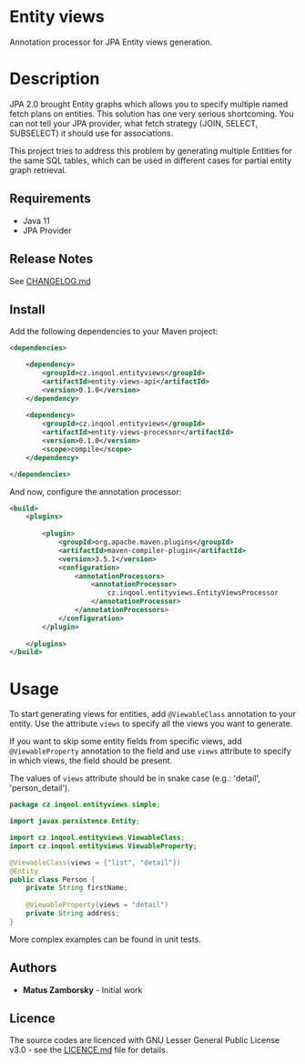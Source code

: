 # Entity views

Annotation processor for JPA Entity views generation.

# Description

JPA 2.0 brought Entity graphs which allows you to specify multiple named fetch plans on entities. 
This solution has one very serious shortcoming. You can not tell your JPA provider, 
what fetch strategy (JOIN, SELECT, SUBSELECT) it should use for associations.
 
This project tries to address this problem by generating multiple Entities for the same SQL tables, 
which can be used in different cases for partial entity graph retrieval. 

## Requirements

- Java 11
- JPA Provider

## Release Notes

See [CHANGELOG.md](CHANGELOG.md)

## Install

Add the following dependencies to your Maven project:

```xml
<dependencies>

    <dependency>
        <groupId>cz.inqool.entityviews</groupId>
        <artifactId>entity-views-api</artifactId>
        <version>0.1.0</version>
    </dependency>
    
    <dependency>
        <groupId>cz.inqool.entityviews</groupId>
        <artifactId>entity-views-processor</artifactId>
        <version>0.1.0</version>
        <scope>compile</scope>
    </dependency>

</dependencies>
```

And now, configure the annotation processor:

```xml
<build>
    <plugins>
 
        <plugin>
            <groupId>org.apache.maven.plugins</groupId>
            <artifactId>maven-compiler-plugin</artifactId>
            <version>3.5.1</version>
            <configuration>
                <annotationProcessors>
                    <annotationProcessor>
                        cz.inqool.entityviews.EntityViewsProcessor
                    </annotationProcessor>
                </annotationProcessors>
            </configuration>
        </plugin>
 
    </plugins>
</build>
```

# Usage

To start generating views for entities, add `@ViewableClass` annotation to your entity. 
Use the attribute `views` to specify all the views you want to generate.
 
If you want to skip some entity fields from specific views, add `@ViewableProperty` annotation
to the field and use `views` attribute to specify in which views, the field should be present.

The values of `views` attribute should be in snake case (e.g.: 'detail', 'person_detail').

```java
package cz.inqool.entityviews.simple;

import javax.persistence.Entity;

import cz.inqool.entityviews.ViewableClass;
import cz.inqool.entityviews.ViewableProperty;

@ViewableClass(views = {"list", "detail"})
@Entity
public class Person {
    private String firstName;
    
    @ViewableProperty(views = "detail")
    private String address;
}
```

More complex examples can be found in unit tests.

## Authors

- **Matus Zamborsky** - Initial work

## Licence

The source codes are licenced with GNU Lesser General Public License v3.0 - 
see the [LICENCE.md](LICENCE.md) file for details.

